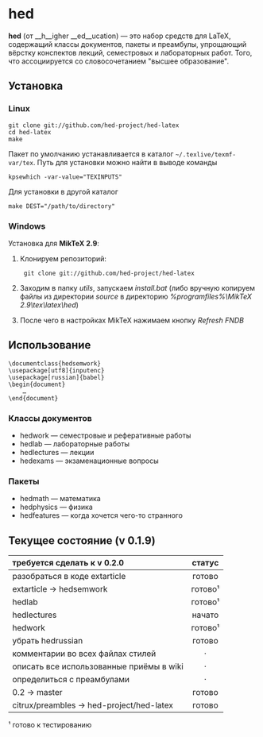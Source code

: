 # hed

__hed__ (от __h__igher __ed__ucation) — это набор средств для LaTeX,
содержащий классы документов, пакеты и преамбулы, упрощающий вёрстку
конспектов лекций, семестровых и лабораторных работ. Того, что ассоциируется со
словосочетанием "высшее образование".

## Установка
### Linux

    git clone git://github.com/hed-project/hed-latex
    cd hed-latex
    make

Пакет по умолчанию устанавливается в каталог `~/.texlive/texmf-var/tex`.
Путь для установки можно найти в выводе команды

    kpsewhich -var-value="TEXINPUTS"

Для установки в другой каталог

    make DEST="/path/to/directory"

### Windows

Установка для __MikTeX 2.9__:

1. Клонируем репозиторий:

        git clone git://github.com/hed-project/hed-latex

2. Заходим в папку _utils_, запускаем _install.bat_ (либо вручную копируем файлы из директории _source_ в директорию _%programfiles%\MikTeX 2.9\tex\latex\hed_)

3. После чего в настройках MikTeX нажимаем кнопку *Refresh FNDB*

## Использование

    \documentclass{hedsemwork}
    \usepackage[utf8]{inputenc}
    \usepackage[russian]{babel}
    \begin{document}
        …
    \end{document}

### Классы документов

* hedwork — семестровые и реферативные работы
* hedlab — лабораторные работы
* hedlectures — лекции
* hedexams — экзаменационные вопросы

### Пакеты

* hedmath — математика
* hedphysics — физика
* hedfeatures — когда хочется чего-то странного

## Текущее состояние (v 0.1.9)

|           требуется сделать к v 0.2.0          |  статус  |
|:-----------------------------------------------|:--------:|
| разобраться в коде extarticle                  |  готово  |
| extarticle → hedsemwork                        |  готово¹ |
| hedlab                                         |  готово¹ |
| hedlectures                                    |  начато  |
| hedwork                                        |  готово¹ |
| убрать hedrussian                              |  готово  |
| комментарии во всех файлах стилей              |     ·    |
| описать все использованные приёмы в wiki       |     ·    |
| определиться c преамбулами                     |     ·    |
| 0.2 → master                                   |  готово  |
| citrux/preambles → hed-project/hed-latex       |  готово  |

¹ готово к тестированию
